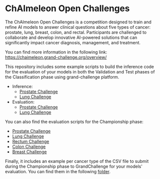 # ChAImeleon Open Challenges

The ChAImeleon Open Challenges is a competition designed to train 
and refine AI models to answer clinical questions about five types 
of cancer: prostate, lung, breast, colon, and rectal. 
Participants are challenged to collaborate and develop innovative
AI-powered solutions that can significantly impact cancer diagnosis, 
management, and treatment. 

You can find more information in the following link: https://chaimeleon.grand-challenge.org/overview/

This repository includes some example scripts to build the inference code for
the evaluation of your models in both the Validation and Test phases of the 
Classification phase using grand-challenge platform.
- Inference:
  - [Prostate Challenge](ClassificationPhase/ProstateCancerRiskPrediction/README.md)
  - [Lung Challenge](ClassificationPhase/LungCancerOSPrediction/README.md)
- Evaluation:
  - [Prostate Challenge](ClassificationPhase/ProstateCancerRiskPredictionEvaluation/README.md)
  - [Lung Challenge](ClassificationPhase/LungCancerOSPredictionEvaluation/README.md)

You can also find the evaluation scripts for the Championship phase:
- [Prostate Challenge](ChampionshipPhase/ProstateCancerRiskPredictionEvaluation/README.md)
- [Lung Challenge](ChampionshipPhase/LungCancerOSPredictionEvaluation/README.md)
- [Rectum Challenge](ChampionshipPhase/RectalCancerImagingFindingsPredictionEvaluation/README.md)
- [Colon Challenge](ChampionshipPhase/ColonCancerTNMPredictionEvaluation/README.md)
- [Breast Challenge](ChampionshipPhase/BreastCancerHistologySubtypePredictionEvaluation/README.md)

Finally, it includes an example per cancer type of the CSV file to submit during the Championship phase
to GrandChallenge for your models' evaluation. You can find them in the following [folder](ChampionshipPhase/submission_csv_examples).


